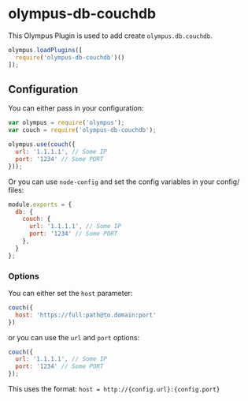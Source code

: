 # olympus-db-couchdb
This Olympus Plugin is used to add create `olympus.db.couchdb`.

```js
olympus.loadPlugins([
  require('olympus-db-couchdb')()
]);
```


## Configuration
You can either pass in your configuration:

```js
var olympus = require('olympus');
var couch = require('olympus-db-couchdb');

olympus.use(couch({
  url: '1.1.1.1', // Some IP
  port: '1234' // Some PORT
}));
```

Or you can use `node-config` and set the config variables in your config/ files:

```js
module.exports = {
  db: {
    couch: {
      url: '1.1.1.1', // Some IP
      port: '1234' // Some PORT
    },
  }
};
```


### Options
You can either set the `host` parameter:
```js
couch({
  host: 'https://full:path@to.domain:port'
})
```

or you can use the `url` and `port` options:

```js
couch({
  url: '1.1.1.1', // Some IP
  port: '1234' // Some PORT
});
```

This uses the format: `host = http://{config.url}:{config.port}`
